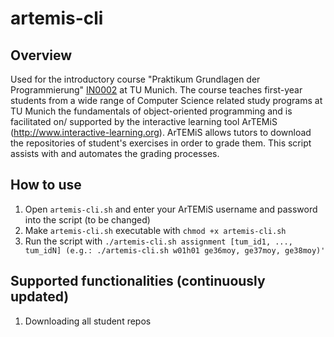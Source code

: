 # artemis-cli
## Overview
Used for the introductory course "Praktikum Grundlagen der Programmierung" [IN0002](https://campus.tum.de/tumonline/wbModHb.wbShowMHBReadOnly?pKnotenNr=452806) at TU Munich. The course teaches first-year students from a wide range of Computer Science related study programs at TU Munich the fundamentals of object-oriented programming and is facilitated on/ supported by the interactive learning tool ArTEMiS (http://www.interactive-learning.org). ArTEMiS allows tutors to download the repositories of student's exercises in order to grade them. This script assists with and automates the grading processes.

## How to use
1. Open `artemis-cli.sh` and enter your ArTEMiS username and password into the script (to be changed)
2. Make `artemis-cli.sh` executable with `chmod +x artemis-cli.sh`
3. Run the script with `./artemis-cli.sh assignment [tum_id1, ..., tum_idN] (e.g.: ./artemis-cli.sh w01h01 ge36moy, ge37moy, ge38moy)'`

## Supported functionalities (continuously updated)
1. Downloading all student repos